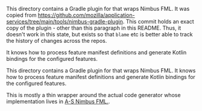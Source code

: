 This directory contains a Gradle plugin for that wraps Nimbus FML. It was copied from https://github.com/mozilla/application-services/tree/main/tools/nimbus-gradle-plugin.
This commit holds an exact copy of the plugin - other than this paragraph in this README.
Thus, it doesn't work in this state, but exists so that `blame` etc is better able to track the history of changes across the repos.

It knows how to process feature manifest definitions and generate Kotlin bindings for the configured features.

This directory contains a Gradle plugin for that wraps Nimbus FML. It knows how to process feature manifest definitions and generate Kotlin bindings for the configured features.

This is mostly a thin wrapper around the actual code generator whose implementation lives in [A-S Nimbus FML.](https://github.com/mozilla/application-services/tree/main/components/support/nimbus-fml).
